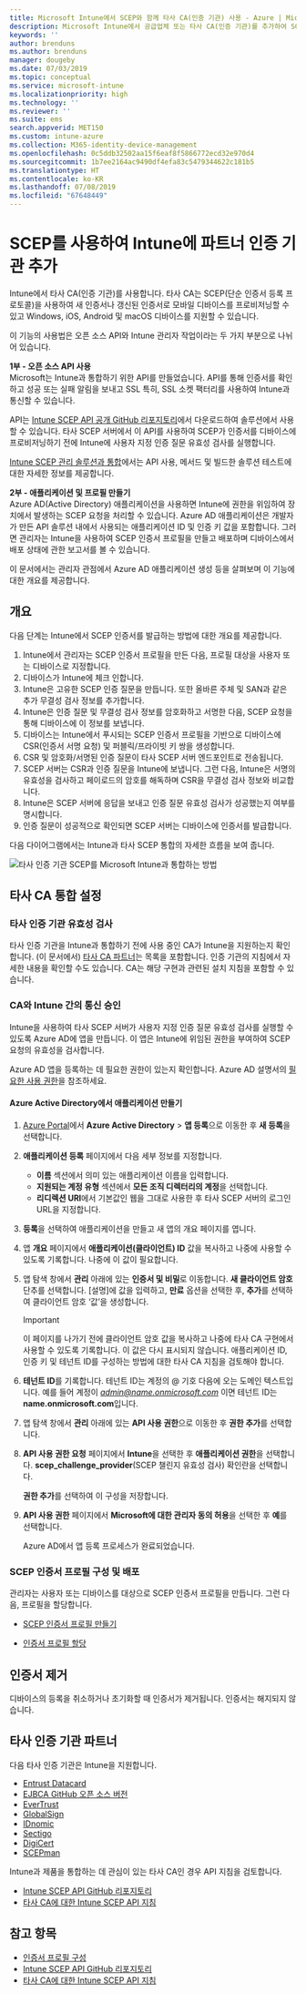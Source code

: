```yaml
---
title: Microsoft Intune에서 SCEP와 함께 타사 CA(인증 기관) 사용 - Azure | Microsoft Docs
description: Microsoft Intune에서 공급업체 또는 타사 CA(인증 기관)를 추가하여 SCEP 프로토콜을 통해 모바일 디바이스에 인증서를 발급할 수 있습니다. 이 개요에서 Azure AD(Active Directory) 애플리케이션은 Microsoft Intune에 인증서 유효성 검사 권한을 부여합니다. 그런 다음, SCEP 서버 설정에서 AAD 애플리케이션의 애플리케이션 ID, 인증 키 및 테넌트 ID를 사용하여 인증서를 발급합니다.
keywords: ''
author: brenduns
ms.author: brenduns
manager: dougeby
ms.date: 07/03/2019
ms.topic: conceptual
ms.service: microsoft-intune
ms.localizationpriority: high
ms.technology: ''
ms.reviewer: ''
ms.suite: ems
search.appverid: MET150
ms.custom: intune-azure
ms.collection: M365-identity-device-management
ms.openlocfilehash: 0c5ddb32502aa15f6eaf8f5866772ecd32e970d4
ms.sourcegitcommit: 1b7ee2164ac9490df4efa83c5479344622c181b5
ms.translationtype: HT
ms.contentlocale: ko-KR
ms.lasthandoff: 07/08/2019
ms.locfileid: "67648449"
---
```

# <a name="add-partner-certification-authority-in-intune-using-scep"></a>SCEP를 사용하여 Intune에 파트너 인증 기관 추가

Intune에서 타사 CA(인증 기관)를 사용합니다. 타사 CA는 SCEP(단순 인증서 등록 프로토콜)을 사용하여 새 인증서나 갱신된 인증서로 모바일 디바이스를 프로비저닝할 수 있고 Windows, iOS, Android 및 macOS 디바이스를 지원할 수 있습니다.

이 기능의 사용법은 오픈 소스 API와 Intune 관리자 작업이라는 두 가지 부분으로 나뉘어 있습니다.

**1부 - 오픈 소스 API 사용**  
Microsoft는 Intune과 통합하기 위한 API를 만들었습니다. API를 통해 인증서를 확인하고 성공 또는 실패 알림을 보내고 SSL 특히, SSL 소켓 팩터리를 사용하여 Intune과 통신할 수 있습니다.

API는 [Intune SCEP API 공개 GitHub 리포지토리](http://github.com/Microsoft/Intune-Resource-Access/tree/develop/src/CsrValidation)에서 다운로드하여 솔루션에서 사용할 수 있습니다. 타사 SCEP 서버에서 이 API를 사용하여 SCEP가 인증서를 디바이스에 프로비저닝하기 전에 Intune에 사용자 지정 인증 질문 유효성 검사를 실행합니다.

[Intune SCEP 관리 솔루션과 통합](scep-libraries-apis.md)에서는 API 사용, 메서드 및 빌드한 솔루션 테스트에 대한 자세한 정보를 제공합니다.

**2부 - 애플리케이션 및 프로필 만들기**  
Azure AD(Active Directory) 애플리케이션을 사용하면 Intune에 권한을 위임하여 장치에서 발생하는 SCEP 요청을 처리할 수 있습니다. Azure AD 애플리케이션은 개발자가 만든 API 솔루션 내에서 사용되는 애플리케이션 ID 및 인증 키 값을 포함합니다. 그러면 관리자는 Intune을 사용하여 SCEP 인증서 프로필을 만들고 배포하며 디바이스에서 배포 상태에 관한 보고서를 볼 수 있습니다.

이 문서에서는 관리자 관점에서 Azure AD 애플리케이션 생성 등을 살펴보며 이 기능에 대한 개요를 제공합니다.

## <a name="overview"></a>개요

다음 단계는 Intune에서 SCEP 인증서를 발급하는 방법에 대한 개요를 제공합니다.

1. Intune에서 관리자는 SCEP 인증서 프로필을 만든 다음, 프로필 대상을 사용자 또는 디바이스로 지정합니다.
2. 디바이스가 Intune에 체크 인합니다.
3. Intune은 고유한 SCEP 인증 질문을 만듭니다. 또한 올바른 주체 및 SAN과 같은 추가 무결성 검사 정보를 추가합니다.
4. Intune은 인증 질문 및 무결성 검사 정보를 암호화하고 서명한 다음, SCEP 요청을 통해 디바이스에 이 정보를 보냅니다.
5. 디바이스는 Intune에서 푸시되는 SCEP 인증서 프로필을 기반으로 디바이스에 CSR(인증서 서명 요청) 및 퍼블릭/프라이빗 키 쌍을 생성합니다.
6. CSR 및 암호화/서명된 인증 질문이 타사 SCEP 서버 엔드포인트로 전송됩니다.
7. SCEP 서버는 CSR과 인증 질문을 Intune에 보냅니다. 그런 다음, Intune은 서명의 유효성을 검사하고 페이로드의 암호를 해독하며 CSR을 무결성 검사 정보와 비교합니다.
8. Intune은 SCEP 서버에 응답을 보내고 인증 질문 유효성 검사가 성공했는지 여부를 명시합니다.  
9. 인증 질문이 성공적으로 확인되면 SCEP 서버는 디바이스에 인증서를 발급합니다.

다음 다이어그램에서는 Intune과 타사 SCEP 통합의 자세한 흐름을 보여 줍니다.

![타사 인증 기관 SCEP를 Microsoft Intune과 통합하는 방법](./media/scep-certificate-vendor-integration.png)

## <a name="set-up-third-party-ca-integration"></a>타사 CA 통합 설정

### <a name="validate-third-party-certification-authority"></a>타사 인증 기관 유효성 검사

타사 인증 기관을 Intune과 통합하기 전에 사용 중인 CA가 Intune을 지원하는지 확인합니다. (이 문서에서) [타사 CA 파트너](#third-party-certification-authority-partners)는 목록을 포함합니다. 인증 기관의 지침에서 자세한 내용을 확인할 수도 있습니다. CA는 해당 구현과 관련된 설치 지침을 포함할 수 있습니다.

### <a name="authorize-communication-between-ca-and-intune"></a>CA와 Intune 간의 통신 승인

Intune을 사용하여 타사 SCEP 서버가 사용자 지정 인증 질문 유효성 검사를 실행할 수 있도록 Azure AD에 앱을 만듭니다. 이 앱은 Intune에 위임된 권한을 부여하여 SCEP 요청의 유효성을 검사합니다.

Azure AD 앱을 등록하는 데 필요한 권한이 있는지 확인합니다. Azure AD 설명서의 [필요한 사용 권한](https://docs.microsoft.com/azure/azure-resource-manager/resource-group-create-service-principal-portal#required-permissions)을 참조하세요.

#### <a name="create-an-application-in-azure-active-directory"></a>Azure Active Directory에서 애플리케이션 만들기  

1. [Azure Portal](https://portal.azure.com)에서 **Azure Active Directory** > **앱 등록**으로 이동한 후 **새 등록**을 선택합니다.  

2. **애플리케이션 등록** 페이지에서 다음 세부 정보를 지정합니다.  
   - **이름** 섹션에서 의미 있는 애플리케이션 이름을 입력합니다.  
   - **지원되는 계정 유형** 섹션에서 **모든 조직 디렉터리의 계정**을 선택합니다.  
   - **리디렉션 URI**에서 기본값인 웹을 그대로 사용한 후 타사 SCEP 서버의 로그인 URL을 지정합니다.  

3. **등록**을 선택하여 애플리케이션을 만들고 새 앱의 개요 페이지를 엽니다.  

4. 앱 **개요** 페이지에서 **애플리케이션(클라이언트) ID** 값을 복사하고 나중에 사용할 수 있도록 기록합니다. 나중에 이 값이 필요합니다.  

5. 앱 탐색 창에서 **관리** 아래에 있는 **인증서 및 비밀**로 이동합니다. **새 클라이언트 암호** 단추를 선택합니다. [설명]에 값을 입력하고, **만료** 옵션을 선택한 후, **추가**를 선택하여 클라이언트 암호 ‘값’을 생성합니다.  
   > [!IMPORTANT]  
   > 이 페이지를 나가기 전에 클라이언트 암호 값을 복사하고 나중에 타사 CA 구현에서 사용할 수 있도록 기록합니다. 이 값은 다시 표시되지 않습니다. 애플리케이션 ID, 인증 키 및 테넌트 ID를 구성하는 방법에 대한 타사 CA 지침을 검토해야 합니다.  

6. **테넌트 ID**를 기록합니다. 테넌트 ID는 계정의 @ 기호 다음에 오는 도메인 텍스트입니다. 예를 들어 계정이 *admin@name.onmicrosoft.com* 이면 테넌트 ID는 **name.onmicrosoft.com**입니다.  

7. 앱 탐색 창에서 **관리** 아래에 있는 **API 사용 권한**으로 이동한 후 **권한 추가**를 선택합니다.  

8. **API 사용 권한 요청** 페이지에서 **Intune**을 선택한 후 **애플리케이션 권한**을 선택합니다. **scep_challenge_provider**(SCEP 챌린지 유효성 검사) 확인란을 선택합니다.  

   **권한 추가**를 선택하여 이 구성을 저장합니다.  

9. **API 사용 권한** 페이지에서 **Microsoft에 대한 관리자 동의 허용**을 선택한 후 **예**를 선택합니다.  
   
   Azure AD에서 앱 등록 프로세스가 완료되었습니다.





### <a name="configure-and-deploy-a-scep-certificate-profile"></a>SCEP 인증서 프로필 구성 및 배포
관리자는 사용자 또는 디바이스를 대상으로 SCEP 인증서 프로필을 만듭니다. 그런 다음, 프로필을 할당합니다.

- [SCEP 인증서 프로필 만들기](certificates-scep-configure.md#create-a-scep-certificate-profile)

- [인증서 프로필 할당](certificates-scep-configure.md#assign-the-certificate-profile)

## <a name="removing-certificates"></a>인증서 제거

디바이스의 등록을 취소하거나 초기화할 때 인증서가 제거됩니다. 인증서는 해지되지 않습니다.

## <a name="third-party-certification-authority-partners"></a>타사 인증 기관 파트너
다음 타사 인증 기관은 Intune을 지원합니다.

- [Entrust Datacard](https://info.entrustdatacard.com/pki-eval-tool)
- [EJBCA GitHub 오픈 소스 버전](https://github.com/agerbergt/intune-ejbca-connector)
- [EverTrust](https://evertrust.fr/en/products/)
- [GlobalSign](https://downloads.globalsign.com/acton/attachment/2674/f-6903f60b-9111-432d-b283-77823cc65500/1/-/-/-/-/globalsign-aeg-microsoft-intune-integration-guide.pdf)
- [IDnomic](https://www.idnomic.com/)
- [Sectigo](https://sectigo.com/products)
- [DigiCert](https://knowledge.digicert.com/tutorials/microsoft-intune.html)
- [SCEPman](https://azuremarketplace.microsoft.com/marketplace/apps/gluckkanja.scepman)

Intune과 제품을 통합하는 데 관심이 있는 타사 CA인 경우 API 지침을 검토합니다.

- [Intune SCEP API GitHub 리포지토리](http://github.com/Microsoft/Intune-Resource-Access/tree/develop/src/CsrValidation)
- [타사 CA에 대한 Intune SCEP API 지침](scep-libraries-apis.md)

## <a name="see-also"></a>참고 항목

- [인증서 프로필 구성](certificates-scep-configure.md)
- [Intune SCEP API GitHub 리포지토리](http://github.com/Microsoft/Intune-Resource-Access/tree/develop/src/CsrValidation)
- [타사 CA에 대한 Intune SCEP API 지침](scep-libraries-apis.md)
